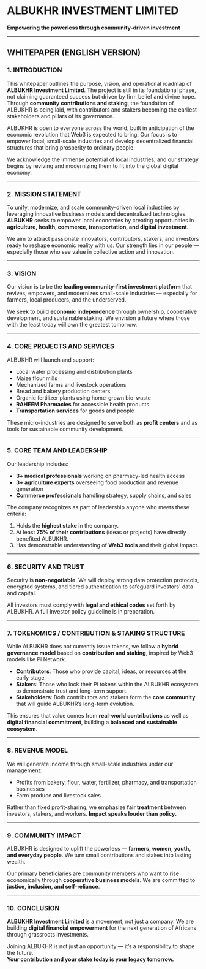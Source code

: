 # ALBUKHR INVESTMENT LIMITED  
**Empowering the powerless through community-driven investment**  

---

## WHITEPAPER (ENGLISH VERSION)  

### 1. INTRODUCTION  
This whitepaper outlines the purpose, vision, and operational roadmap of **ALBUKHR Investment Limited**. The project is still in its foundational phase, not claiming guaranteed success but driven by firm belief and divine hope. Through **community contributions and staking**, the foundation of ALBUKHR is being laid, with contributors and stakers becoming the earliest stakeholders and pillars of its governance.  

ALBUKHR is open to everyone across the world, built in anticipation of the economic revolution that Web3 is expected to bring. Our focus is to empower local, small-scale industries and develop decentralized financial structures that bring prosperity to ordinary people.  

We acknowledge the immense potential of local industries, and our strategy begins by reviving and modernizing them to fit into the global digital economy.  

---

### 2. MISSION STATEMENT  
To unify, modernize, and scale community-driven local industries by leveraging innovative business models and decentralized technologies. **ALBUKHR** seeks to empower local economies by creating opportunities in **agriculture, health, commerce, transportation, and digital investment**.  

We aim to attract passionate innovators, contributors, stakers, and investors ready to reshape economic reality with us. Our strength lies in our people — especially those who see value in collective action and innovation.  

---

### 3. VISION  
Our vision is to be the **leading community-first investment platform** that revives, empowers, and modernizes small-scale industries — especially for farmers, local producers, and the underserved.  

We seek to build **economic independence** through ownership, cooperative development, and sustainable staking. We envision a future where those with the least today will own the greatest tomorrow.  

---

### 4. CORE PROJECTS AND SERVICES  
ALBUKHR will launch and support:  

- Local water processing and distribution plants  
- Maize flour mills  
- Mechanized farms and livestock operations  
- Bread and bakery production centers  
- Organic fertilizer plants using home-grown bio-waste  
- **RAHEEM Pharmacies** for accessible health products  
- **Transportation services** for goods and people  

These micro-industries are designed to serve both as **profit centers** and as tools for sustainable community development.  

---

### 5. CORE TEAM AND LEADERSHIP  
Our leadership includes:  

- **3+ medical professionals** working on pharmacy-led health access  
- **3+ agriculture experts** overseeing food production and revenue generation  
- **Commerce professionals** handling strategy, supply chains, and sales  

The company recognizes as part of leadership anyone who meets these criteria:  

1. Holds the **highest stake** in the company.  
2. At least **75% of their contributions** (ideas or projects) have directly benefited ALBUKHR.  
3. Has demonstrable understanding of **Web3 tools** and their global impact.  

---

### 6. SECURITY AND TRUST  
Security is **non-negotiable**. We will deploy strong data protection protocols, encrypted systems, and tiered authentication to safeguard investors' data and capital.  

All investors must comply with **legal and ethical codes** set forth by ALBUKHR. A full investor policy guideline is in preparation.  

---

### 7. TOKENOMICS / CONTRIBUTION & STAKING STRUCTURE  
While ALBUKHR does not currently issue tokens, we follow a **hybrid governance model** based on **contribution and staking**, inspired by Web3 models like Pi Network.  

- **Contributors**: Those who provide capital, ideas, or resources at the early stage.  
- **Stakers**: Those who lock their Pi tokens within the ALBUKHR ecosystem to demonstrate trust and long-term support.  
- **Stakeholders**: Both contributors and stakers form the **core community** that will guide ALBUKHR’s long-term evolution.  

This ensures that value comes from **real-world contributions** as well as **digital financial commitment**, building a **balanced and sustainable ecosystem**.  

---

### 8. REVENUE MODEL  
We will generate income through small-scale industries under our management:  

- Profits from bakery, flour, water, fertilizer, pharmacy, and transportation businesses  
- Farm produce and livestock sales  

Rather than fixed profit-sharing, we emphasize **fair treatment** between investors, stakers, and workers. **Impact speaks louder than policy.**  

---

### 9. COMMUNITY IMPACT  
ALBUKHR is designed to uplift the powerless — **farmers, women, youth, and everyday people**. We turn small contributions and stakes into lasting wealth.  

Our primary beneficiaries are community members who want to rise economically through **cooperative business models**. We are committed to **justice, inclusion, and self-reliance**.  

---

### 10. CONCLUSION  
**ALBUKHR Investment Limited** is a movement, not just a company. We are building **digital financial empowerment** for the next generation of Africans through grassroots investments.  

Joining ALBUKHR is not just an opportunity — it’s a responsibility to shape the future.  
**Your contribution and your stake today is your legacy tomorrow.**
